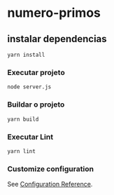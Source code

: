 # numero-primos

## instalar dependencias
```
yarn install
```

### Executar projeto
```
node server.js
```

### Buildar o projeto
```
yarn build
```

### Executar Lint
```
yarn lint
```

### Customize configuration
See [Configuration Reference](https://cli.vuejs.org/config/).
